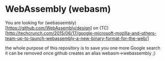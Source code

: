 # WebAssembly (webasm)
You are looking for (webassembly)[https://github.com/WebAssembly/design]
 on (TC)[http://techcrunch.com/2015/06/17/google-microsoft-mozilla-and-others-team-up-to-launch-webassembly-a-new-binary-format-for-the-web/]

 the whole purpose of this repository is to save you one more Google search 
  it can be removed once github creates an alias webasm->webassembly ;)
